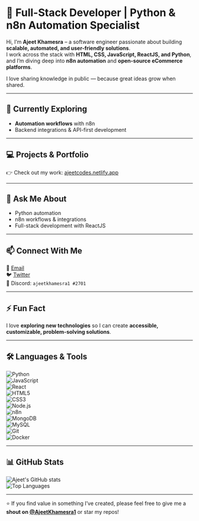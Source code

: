 # 🚀 Full-Stack Developer | Python & n8n Automation Specialist  

Hi, I’m **Ajeet Khamesra** – a software engineer passionate about building **scalable, automated, and user-friendly solutions**.  
I work across the stack with **HTML, CSS, JavaScript, ReactJS, and Python**, and I’m diving deep into **n8n automation** and **open-source eCommerce platforms**.  

I love sharing knowledge in public — because great ideas grow when shared.  

---

## 🌱 Currently Exploring  
- **Automation workflows** with n8n  
- Backend integrations & API-first development  

---

## 💻 Projects & Portfolio  
👉 Check out my work: [ajeetcodes.netlify.app](https://ajeetcodes.netlify.app/)  

---

## 💬 Ask Me About  
- Python automation  
- n8n workflows & integrations  
- Full-stack development with ReactJS  

---

## 📫 Connect With Me  
📧 [Email](mailto:ajeet.khamesra1@outlook.com)  
🐦 [Twitter](https://twitter.com/AjeetKhamesra1)  
💬 Discord: `ajeetkhamesra1 #2701`  

---

## ⚡ Fun Fact  
I love **exploring new technologies** so I can create **accessible, customizable, problem-solving solutions**.  

---

## 🛠 Languages & Tools  

![Python](https://img.shields.io/badge/Python-3776AB?style=for-the-badge&logo=python&logoColor=white)  
![JavaScript](https://img.shields.io/badge/JavaScript-F7DF1E?style=for-the-badge&logo=javascript&logoColor=black)  
![React](https://img.shields.io/badge/React-20232A?style=for-the-badge&logo=react&logoColor=61DAFB)  
![HTML5](https://img.shields.io/badge/HTML5-E34F26?style=for-the-badge&logo=html5&logoColor=white)  
![CSS3](https://img.shields.io/badge/CSS3-1572B6?style=for-the-badge&logo=css3&logoColor=white)  
![Node.js](https://img.shields.io/badge/Node.js-43853D?style=for-the-badge&logo=node.js&logoColor=white)  
![n8n](https://img.shields.io/badge/n8n-A020F0?style=for-the-badge&logo=n8n&logoColor=white)  
![MongoDB](https://img.shields.io/badge/MongoDB-4EA94B?style=for-the-badge&logo=mongodb&logoColor=white)  
![MySQL](https://img.shields.io/badge/MySQL-005C84?style=for-the-badge&logo=mysql&logoColor=white)  
![Git](https://img.shields.io/badge/Git-F05032?style=for-the-badge&logo=git&logoColor=white)  
![Docker](https://img.shields.io/badge/Docker-2496ED?style=for-the-badge&logo=docker&logoColor=white)  

---

## 📊 GitHub Stats  

![Ajeet's GitHub stats](https://github-readme-stats.vercel.app/api?username=ajeetk1&show_icons=true&theme=radical)  
![Top Languages](https://github-readme-stats.vercel.app/api/top-langs/?username=ajeetk1&layout=compact&theme=radical)  

---

⭐ If you find value in something I’ve created, please feel free to give me a **shout on [@AjeetKhamesra1](https://twitter.com/AjeetKhamesra1)** or star my repos!  
